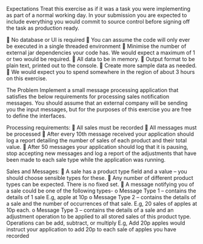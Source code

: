 
Expectations
Treat this exercise as if it was a task you were implementing as part of a normal working day. In your submission you are expected to include everything you would commit to source control before signing off the task as production ready.

 No database or UI is required
 You can assume the code will only ever be executed in a single threaded environment
 Minimise the number of external jar dependencies your code has. We would expect a maximum of 1 or two would be required.
 All data to be in memory.
 Output format to be plain text, printed out to the console.
 Create more sample data as needed.
 We would expect you to spend somewhere in the region of about 3 hours on this exercise.

The Problem
Implement a small message processing application that satisfies the below requirements for processing sales notification messages. You should assume that an external company will be sending you the input messages, but for the purposes of this exercise you are free to define the interfaces.

Processing requirements:
 All sales must be recorded
 All messages must be processed
 After every 10th message received your application should log a report detailing the number of sales of each product and their total value.
 After 50 messages your application should log that it is pausing, stop accepting new messages and log a report of the adjustments that have been made to each sale type while the application was running.


Sales and Messages:
 A sale has a product type field and a value – you should choose sensible types for these.
 Any number of different product types can be expected. There is no fixed set.
 A message notifying you of a sale could be one of the following types-
	o Message Type 1 – contains the details of 1 sale E.g, apple at 10p
	o Message Type 2 – contains the details of a sale and the number of occurrences of that sale. E.g, 20 sales of apples at 10p each.
	o Message Type 3 – contains the details of a sale and an adjustment operation to be applied to all stored sales of this product type. 		Operations can be add, subtract, or multiply E.g, Add 20p apples would instruct your application to add 20p to each sale of apples you have recorded